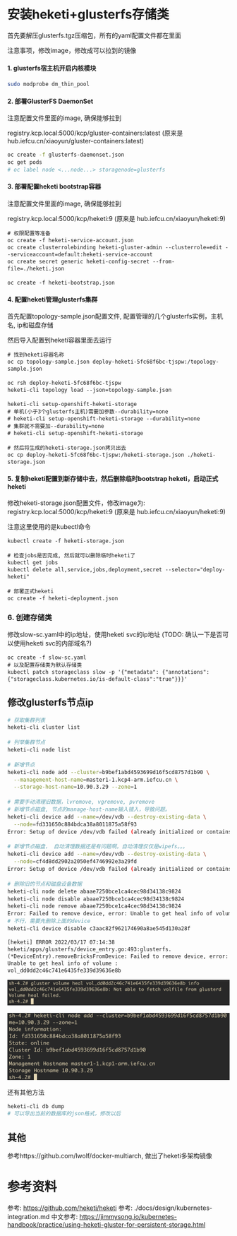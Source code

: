 # 安装heketi+glusterfs存储类

首先要解压glusterfs.tgz压缩包，所有的yaml配置文件都在里面

注意事项，修改image，修改成可以拉到的镜像

#### 1. glusterfs宿主机开启内核模块

```bash
sudo modprobe dm_thin_pool
```

#### 2. 部署GlusterFS DaemonSet

注意配置文件里面的image, 确保能够拉到

registry.kcp.local:5000/kcp/gluster-containers:latest
(原来是 hub.iefcu.cn/xiaoyun/gluster-containers:latest)

```bash
oc create -f glusterfs-daemonset.json
oc get pods
# oc label node <...node...> storagenode=glusterfs 
```

#### 3. 部署配置heketi bootstrap容器

注意配置文件里面的image, 确保能够拉到

registry.kcp.local:5000/kcp/heketi:9
(原来是 hub.iefcu.cn/xiaoyun/heketi:9)

```
# 权限配置等准备
oc create -f heketi-service-account.json
oc create clusterrolebinding heketi-gluster-admin --clusterrole=edit --serviceaccount=default:heketi-service-account
oc create secret generic heketi-config-secret --from-file=./heketi.json

oc create -f heketi-bootstrap.json
```

#### 4. 配置heketi管理glusterfs集群

首先配置topology-sample.json配置文件, 配置管理的几个glusterfs实例，主机名, ip和磁盘存储

然后导入配置到heketi容器里面去运行
```
# 找到heketi容器名称
oc cp topology-sample.json deploy-heketi-5fc68f6bc-tjspw:/topology-sample.json

oc rsh deploy-heketi-5fc68f6bc-tjspw
heketi-cli topology load --json=topology-sample.json

heketi-cli setup-openshift-heketi-storage
# 单机(小于3个glusterfs主机)需要加参数--durability=none
# heketi-cli setup-openshift-heketi-storage --durability=none
# 集群就不需要加--durability=none
# heketi-cli setup-openshift-heketi-storage

# 然后将生成的heketi-storage.json拷贝出去
oc cp deploy-heketi-5fc68f6bc-tjspw:/heketi-storage.json ./heketi-storage.json
```

#### 5. 复制heketi配置到新存储中去，然后删除临时bootstrap heketi，启动正式heketi 

修改heketi-storage.json配置文件，修改image为:
registry.kcp.local:5000/kcp/heketi:9
(原来是 hub.iefcu.cn/xiaoyun/heketi:9)

注意这里使用的是kubectl命令
```
kubectl create -f heketi-storage.json

# 检查jobs是否完成, 然后就可以删除临时heketi了
kubectl get jobs
kubectl delete all,service,jobs,deployment,secret --selector="deploy-heketi"

# 部署正式heketi
oc create -f heketi-deployment.json
```

### 6. 创建存储类

修改slow-sc.yaml中的ip地址，使用heketi svc的ip地址
(TODO: 确认一下是否可以使用heketi svc的内部域名?)

```
oc create -f slow-sc.yaml
# 以及配置存储类为默认存储类
kubectl patch storageclass slow -p '{"metadata": {"annotations":{"storageclass.kubernetes.io/is-default-class":"true"}}}'
```

## 修改glusterfs节点ip

```bash
# 获取集群列表
heketi-cli cluster list

# 列举集群节点
heketi-cli node list

# 新增节点
heketi-cli node add --cluster=b9bef1abd4593699d16f5cd8757d1b90 \
  --management-host-name=master1-1.kcp4-arm.iefcu.cn \
  --storage-host-name=10.90.3.29 --zone=1

# 需要手动清理旧数据，lvremove, vgremove, pvremove
# 新增节点磁盘, 节点的manage-host-name输入错入，导致问题。
heketi-cli device add --name=/dev/vdb --destroy-existing-data \
  --node=fd331650c884bdca38a8011875a58f93
Error: Setup of device /dev/vdb failed (already initialized or contains data?): Unable to find a GlusterFS pod on host master1-1.kcp1-arm.iefcu.cn with a label key glusterfs-node

# 新增节点磁盘， 自动清理数据还是有问题啊。自动清理仅仅是wipefs。。。
heketi-cli device add --name=/dev/vdb --destroy-existing-data \
  --node=cf4d8dd2902a2050ef4746992e3a29fd
Error: Setup of device /dev/vdb failed (already initialized or contains data?): wipefs: error: /dev/vdb: probing initialization failed: Device or resource busy

# 删除旧的节点和磁盘设备数据
heketi-cli node delete abaae7250bce1ca4cec98d34138c9824
heketi-cli node disable abaae7250bce1ca4cec98d34138c9824
heketi-cli node remove abaae7250bce1ca4cec98d34138c9824
Error: Failed to remove device, error: Unable to get heal info of volume : vol_dd0dd2c46c741e6435fe339d39636e8b
# 不行，需要先删除上面的device
heketi-cli device disable c3aac82f962174690a8ae545d130a28f
```

```
[heketi] ERROR 2022/03/17 07:14:38 heketi/apps/glusterfs/device_entry.go:493:glusterfs.(*DeviceEntry).removeBricksFromDevice: Failed to remove device, error: Unable to get heal info of volume : vol_dd0dd2c46c741e6435fe339d39636e8b
```

![](../imgs/2022-03-17-15-20-57.png)

![](../imgs/2022-03-17-14-30-50.png)

还有其他方法
```bash
heketi-cli db dump
# 可以导出当前的数据库的json格式，修改以后
```

## 其他

参考https://github.com/lwolf/docker-multiarch, 做出了heketi多架构镜像


# 参考资料

参考: https://github.com/heketi/heketi
参考: ./docs/design/kubernetes-integration.md
中文参考: https://jimmysong.io/kubernetes-handbook/practice/using-heketi-gluster-for-persistent-storage.html
